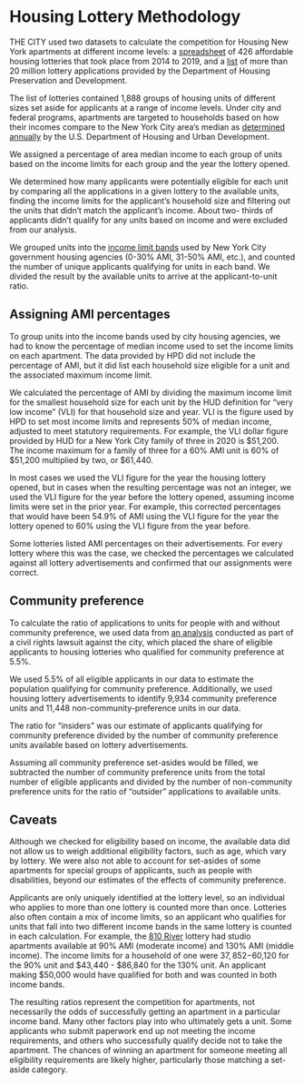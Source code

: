 # Housing Lottery Methodology

THE CITY used two datasets to calculate the competition for Housing New York apartments at different income levels: a [spreadsheet](housing-lotteries.csv) of 426 affordable housing lotteries that took place from 2014 to 2019, and a [list](lottery-applications.csv) of more than 20 million lottery applications provided by the Department of Housing Preservation and Development.

The list of lotteries contained 1,888 groups of housing units of different sizes set aside for applicants at a range of income levels. Under city and federal programs, apartments are targeted to households based on how their incomes compare to the New York City area’s median as [determined annually](https://www.huduser.gov/portal/datasets/il.html) by the U.S. Department of Housing and Urban Development.

We assigned a percentage of area median income to each group of units based on the income limits for each group and the year the lottery opened.

We determined how many applicants were potentially eligible for each unit by comparing all the applications in a given lottery to the available units, finding the income limits for the applicant’s household size and filtering out the units that didn’t match the applicant’s income. About two- thirds of applicants didn’t qualify for any units based on income and were excluded from our analysis.

We grouped units into the [income limit bands](https://www1.nyc.gov/site/hpd/services-and-information/area-median-income.page) used by New York City government housing agencies (0-30% AMI, 31-50% AMI, etc.), and counted the number of unique applicants qualifying for units in each band. We divided the result by the available units to arrive at the applicant-to-unit ratio.

## Assigning AMI percentages

To group units into the income bands used by city housing agencies, we had to know the percentage of median income used to set the income limits on each apartment. The data provided by HPD did not include the percentage of AMI, but it did list each household size eligible for a unit and the associated maximum income limit.

We calculated the percentage of AMI by dividing the maximum income limit for the smallest household size for each unit by the HUD definition for “very low income” (VLI) for that household size and year. VLI is the figure used by HPD to set most income limits and represents 50% of median income, adjusted to meet statutory requirements. For example, the VLI dollar figure provided by HUD for a New York City family of three in 2020 is $51,200. The income maximum for a family of three for a 60% AMI unit is 60% of $51,200 multiplied by two, or $61,440.

In most cases we used the VLI figure for the year the housing lottery opened, but in cases when the resulting percentage was not an integer, we used the VLI figure for the year before the lottery opened, assuming income limits were set in the prior year. For example, this corrected percentages that would have been 54.9% of AMI using the VLI figure for the year the lottery opened to 60% using the VLI figure from the year before.

Some lotteries listed AMI percentages on their advertisements. For every lottery where this was the case, we checked the percentages we calculated against all lottery advertisements and confirmed that our assignments were correct.

## Community preference

To calculate the ratio of applications to units for people with and without community preference, we used data from [an analysis](http://www.antibiaslaw.com/sites/default/files/Bevdec1.pdf) conducted as part of a civil rights lawsuit against the city, which placed the share of eligible applicants to housing lotteries who qualified for community preference at 5.5%.

We used 5.5% of all eligible applicants in our data to estimate the population qualifying for community preference. Additionally, we used housing lottery advertisements to identify 9,934 community preference units and 11,448 non-community-preference units in our data.

The ratio for “insiders” was our estimate of applicants qualifying for community preference divided by the number of community preference units available based on lottery advertisements.

Assuming all community preference set-asides would be filled, we subtracted the number of community preference units from the total number of eligible applicants and divided by the number of non-community preference units for the ratio of “outsider” applications to available units.

## Caveats

Although we checked for eligibility based on income, the available data did not allow us to weigh additional eligibility factors, such as age, which vary by lottery. We were also not able to account for set-asides of some apartments for special groups of applicants, such as people with disabilities, beyond our estimates of the effects of community preference.

Applicants are only uniquely identified at the lottery level, so an individual who applies to more than one lottery is counted more than once. Lotteries also often contain a mix of income limits, so an applicant who qualifies for units that fall into two different income bands in the same lottery is counted in each calculation. For example, the [810 River](https://a806-housingconnect.nyc.gov/nyclottery/AdvertisementPdf/379.pdf) lottery had studio apartments available at 90% AMI (moderate income) and 130% AMI (middle income). The income limits for a household of one were $37,852-$60,120 for the 90% unit and $43,440 - $86,840 for the 130% unit. An applicant making $50,000 would have qualified for both and was counted in both income bands.

The resulting ratios represent the competition for apartments, not necessarily the odds of successfully getting an apartment in a particular income band. Many other factors play into who ultimately gets a unit. Some applicants who submit paperwork end up not meeting the income requirements, and others who successfully qualify decide not to take the apartment. The chances of winning an apartment for someone meeting all eligibility requirements are likely higher, particularly those matching a set-aside category.

